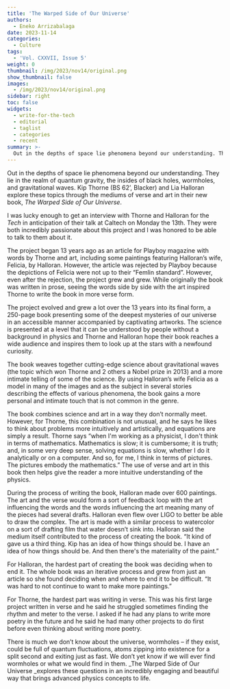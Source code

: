 ```yaml
---
title: 'The Warped Side of Our Universe'
authors:
  - Eneko Arrizabalaga
date: 2023-11-14
categories:
  - Culture
tags:
  - 'Vol. CXXVII, Issue 5'
weight: 0
thumbnail: /img/2023/nov14/original.png
show_thumbnail: false
images:
  - /img/2023/nov14/original.png
sidebar: right
toc: false
widgets:
  - write-for-the-tech
  - editorial
  - taglist
  - categories
  - recent
summary: >-
  Out in the depths of space lie phenomena beyond our understanding. They lie in the realm of quantum gravity, the insides of black holes, wormholes, and gravitational waves. Kip Thorne (BS 62’, Blacker) and Lia Halloran explore these topics through the mediums of verse and art in their new book, _The Warped Side of Our Universe_.
---
```

Out in the depths of space lie phenomena beyond our understanding. They lie in the realm of quantum gravity, the insides of black holes, wormholes, and gravitational waves. Kip Thorne (BS 62’, Blacker) and Lia Halloran explore these topics through the mediums of verse and art in their new book, _The Warped Side of Our Universe_.

I was lucky enough to get an interview with Thorne and Halloran for the _Tech_ in anticipation of their talk at Caltech on Monday the 13th. They were both incredibly passionate about this project and I was honored to be able to talk to them about it.

 

The project began 13 years ago as an article for Playboy magazine with words by Thorne and art, including some paintings featuring Halloran’s wife, Felicia, by Halloran. However, the article was rejected by Playboy because the depictions of Felicia were not up to their “Femlin standard”. However, even after the rejection, the project grew and grew. While originally the book was written in prose, seeing the words side by side with the art inspired Thorne to write the book in more verse form.

 

The project evolved and grew a lot over the 13 years into its final form, a 250-page book presenting some of the deepest mysteries of our universe in an accessible manner accompanied by captivating artworks. The science is presented at a level that it can be understood by people without a background in physics and Thorne and Halloran hope their book reaches a wide audience and inspires them to look up at the stars with a newfound curiosity.

 

The book weaves together cutting-edge science about gravitational waves (the topic which won Thorne and 2 others a Nobel prize in 2013) and a more intimate telling of some of the science. By using Halloran’s wife Felicia as a model in many of the images and as the subject in several stories describing the effects of various phenomena, the book gains a more personal and intimate touch that is not common in the genre.

 

The book combines science and art in a way they don’t normally meet. However, for Thorne, this combination is not unusual, and he says he likes to think about problems more intuitively and artistically, and equations are simply a result. Thorne says “when I'm working as a physicist, I don't think in terms of mathematics. Mathematics is slow; it is cumbersome; it is truth; and, in some very deep sense, solving equations is slow, whether I do it analytically or on a computer. And so, for me, I think in terms of pictures. The pictures embody the mathematics.” The use of verse and art in this book then helps give the reader a more intuitive understanding of the physics.

 

During the process of writing the book, Halloran made over 600 paintings. The art and the verse would form a sort of feedback loop with the art influencing the words and the words influencing the art meaning many of the pieces had several drafts. Halloran even flew over LIGO to better be able to draw the complex. The art is made with a similar process to watercolor on a sort of drafting film that water doesn’t sink into. Halloran said the medium itself contributed to the process of creating the book. “It kind of gave us a third thing. Kip has an idea of how things should be. I have an idea of how things should be. And then there's the materiality of the paint.”

 

For Halloran, the hardest part of creating the book was deciding when to end it. The whole book was an iterative process and grew from just an article so she found deciding when and where to end it to be difficult. “It was hard to not continue to want to make more paintings.” 

For Thorne, the hardest part was writing in verse. This was his first large project written in verse and he said he struggled sometimes finding the rhythm and meter to the verse. I asked if he had any plans to write more poetry in the future and he said he had many other projects to do first before even thinking about writing more poetry.

There is much we don’t know about the universe, wormholes – if they exist, could be full of quantum fluctuations, atoms zipping into existence for a split second and exiting just as fast. We don’t yet know if we will ever find wormholes or what we would find in them. _The Warped Side of Our Universe _explores these questions in an incredibly engaging and beautiful way that brings advanced physics concepts to life.
